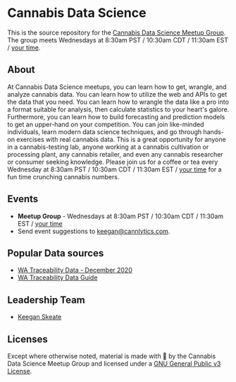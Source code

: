 # Cannabis Data Science

This is the source repository for the [Cannabis Data Science Meetup Group](https://www.meetup.com/cannabis-data-science). The group meets Wednesdays at 8:30am PST / 10:30am CDT / 11:30am EST / [your time](http://www.timebie.com/std/pst.php?q=8.5).

## About<a name="about"></a>

At Cannabis Data Science meetups, you can learn how to get, wrangle, and analyze cannabis data. You can learn how to utilize the web and APIs to get the data that you need. You can learn how to wrangle the data like a pro into a format suitable for analysis, then calculate statistics to your heart's galore. Furthermore, you can learn how to build forecasting and prediction models to get an upper-hand on your competition. You can join like-minded individuals, learn modern data science techniques, and go through hands-on exercises with real cannabis data. This is a great opportunity for anyone in a cannabis-testing lab, anyone working at a cannabis cultivation or processing plant, any cannabis retailer, and even any cannabis researcher or consumer seeking knowledge. Please join us for a coffee or tea every Wednesday at 8:30am PST / 10:30am CDT / 11:30am EST / [your time](http://www.timebie.com/std/pst.php?q=8.5) for a fun time crunching cannabis numbers.

## Events <a name="events"></a>

* **Meetup Group** - Wednesdays at 8:30am PST / 10:30am CDT / 11:30am EST / [your time](http://www.timebie.com/std/pst.php?q=8.5)
* Send event suggestions to <keegan@cannlytics.com>.

## Popular Data sources <a name="data-sources"></a>

* [WA Traceability Data - December 2020](https://lcb.app.box.com/s/fnku9nr22dhx04f6o646xv6ad6fswfy9?page=1)
* [WA Traceability Data Guide](https://lcb.wa.gov/sites/default/files/publications/Marijuana/traceability/WALeafDataSystems_UserManual_v1.37.5_AddendumC_LicenseeUser.pdf)


## Leadership Team <a name="leadership-team"></a>

* [Keegan Skeate](keegan@cannlytics.com)

## Licenses <a name="license"></a>

Except where otherwise noted, material is made with 💖 by the Cannabis Data Science Meetup Group and licensed under a [GNU General Public v3 License](http://www.gnu.org/licenses/gpl-3.0.html).
